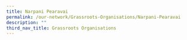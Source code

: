 ```yaml
---
title: Narpani Pearavai
permalink: /our-network/Grassroots-Organisations/Narpani-Pearavai
description: ""
third_nav_title: Grassroots Organisations
---
```


